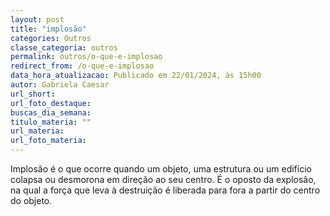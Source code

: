 ```yaml
---
layout: post
title: "implosão"
categories: Outros
classe_categoria: outros
permalink: outros/o-que-e-implosao
redirect_from: /o-que-e-implosao
data_hora_atualizacao: Publicado em 22/01/2024, às 15h00
autor: Gabriela Caesar
url_short: 
url_foto_destaque: 
buscas_dia_semana: 
titulo_materia: ""
url_materia: 
url_foto_materia: 
---
```

Implosão é o que ocorre quando um objeto, uma estrutura ou um edifício colapsa ou desmorona em direção ao seu centro. É o oposto da explosão, na qual a força que leva à destruição é liberada para fora a partir do centro do objeto.

